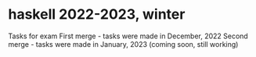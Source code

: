 # haskell 2022-2023, winter
 Tasks for exam
 First merge - tasks were made in December, 2022
 Second merge - tasks were made in January, 2023 (coming soon, still working)
